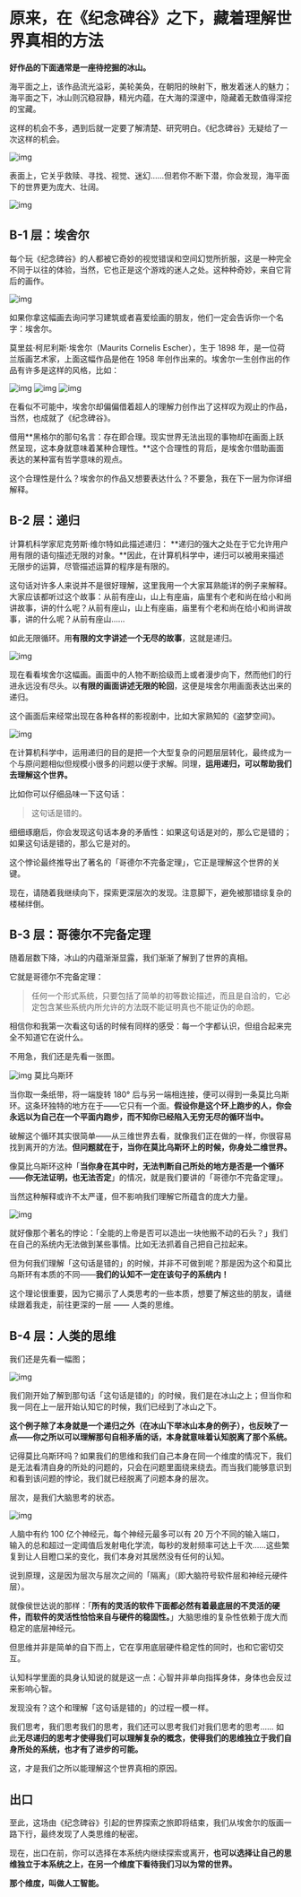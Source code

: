 # 原来，在《纪念碑谷》之下，藏着理解世界真相的方法

**好作品的下面通常是一座待挖掘的冰山。**

海平面之上，该作品流光溢彩，美轮美奂，在朝阳的映射下，散发着迷人的魅力；海平面之下，冰山则沉稳寂静，精光内蕴，在大海的深邃中，隐藏着无数值得深挖的宝藏。

这样的机会不多，遇到后就一定要了解清楚、研究明白。《纪念碑谷》无疑给了一次这样的机会。

![img](http://7xnt32.com1.z0.glb.clouddn.com/2017-12-13-021439.jpg)

表面上，它关乎救赎、寻找、视觉、迷幻……但若你不断下潜，你会发现，海平面下的世界更为庞大、壮阔。

![img](http://7xnt32.com1.z0.glb.clouddn.com/2017-12-13-021443.jpg)

## B-1 层：埃舍尔

每个玩《纪念碑谷》的人都被它奇妙的视觉错误和空间幻觉所折服，这是一种完全不同于以往的体验，当然，它也正是这个游戏的迷人之处。这种种奇妙，来自它背后的画作。

![img](http://7xnt32.com1.z0.glb.clouddn.com/2017-12-13-021446.jpg)

如果你拿这幅画去询问学习建筑或者喜爱绘画的朋友，他们一定会告诉你一个名字：埃舍尔。

莫里兹·柯尼利斯·埃舍尔（Maurits Cornelis Escher），生于 1898 年，是一位荷兰版画艺术家，上面这幅作品是他在 1958 年创作出来的。埃舍尔一生创作出的作品有许多是这样的风格，比如：

![img](http://7xnt32.com1.z0.glb.clouddn.com/2017-12-13-021449.jpg)
![img](http://7xnt32.com1.z0.glb.clouddn.com/2017-12-13-021452.jpg)
![img](http://7xnt32.com1.z0.glb.clouddn.com/2017-12-13-021455.jpg)

在看似不可能中，埃舍尔却偏偏借着超人的理解力创作出了这样叹为观止的作品，当然，也成就了《纪念碑谷》。

借用**黑格尔的那句名言：存在即合理。现实世界无法出现的事物却在画面上跃然呈现，这本身就意味着某种合理性。**这个合理性的背后，是埃舍尔借助画面表达的某种富有哲学意味的观点。

这个合理性是什么？埃舍尔的作品又想要表达什么？不要急，我在下一层为你详细解释。

## B-2 层：递归

计算机科学家尼克劳斯·维尔特如此描述递归： **递归的强大之处在于它允许用户用有限的语句描述无限的对象。**因此，在计算机科学中，递归可以被用来描述无限步的运算，尽管描述运算的程序是有限的。

这句话对许多人来说并不是很好理解，这里我用一个大家耳熟能详的例子来解释。大家应该都听过这个故事：从前有座山，山上有座庙，庙里有个老和尚在给小和尚讲故事，讲的什么呢？从前有座山，山上有座庙，庙里有个老和尚在给小和尚讲故事，讲的什么呢？从前有座山……

如此无限循环。用**有限的文字讲述一个无尽的故事**，这就是递归。

![img](http://7xnt32.com1.z0.glb.clouddn.com/2017-12-13-021459.jpg)

现在看看埃舍尔这幅画。画面中的人物不断拾级而上或者漫步向下，然而他们的行进永远没有尽头。以**有限的画面讲述无限的轮回**，这便是埃舍尔用画面表达出来的递归。

这个画面后来经常出现在各种各样的影视剧中，比如大家熟知的《盗梦空间》。

![img](http://7xnt32.com1.z0.glb.clouddn.com/2017-12-13-021502.jpg)

在计算机科学中，运用递归的目的是把一个大型复杂的问题层层转化，最终成为一个与原问题相似但规模小很多的问题以便于求解。同理，**运用递归，可以帮助我们去理解这个世界。**

比如你可以仔细品味一下这句话：

> 这句话是错的。

细细琢磨后，你会发现这句话本身的矛盾性：如果这句话是对的，那么它是错的；如果这句话是错的，那么它是对的。

这个悖论最终推导出了著名的「哥德尔不完备定理」，它正是理解这个世界的关键。

现在，请随着我继续向下，探索更深层次的发现。注意脚下，避免被那错综复杂的楼梯绊倒。

## B-3 层：哥德尔不完备定理

随着层数下降，冰山的内蕴渐渐显露，我们渐渐了解到了世界的真相。

它就是哥德尔不完备定理：

> 任何一个形式系统，只要包括了简单的初等数论描述，而且是自洽的，它必定包含某些系统内所允许的方法既不能证明真也不能证伪的命题。

相信你和我第一次看这句话的时候有同样的感受：每一个字都认识，但组合起来完全不知道它在说什么。

不用急，我们还是先看一张图。

![img](http://7xnt32.com1.z0.glb.clouddn.com/2017-12-13-021505.jpg)
莫比乌斯环

当你取一条纸带，将一端旋转 180° 后与另一端相连接，便可以得到一条莫比乌斯环。这条环独特的地方在于——它只有一个面。**假设你是这个环上跑步的人，你会永远以为自己在一个平面内跑步，而不知你已经陷入无穷无尽的循环当中。**

破解这个循环其实很简单——从三维世界去看，就像我们正在做的一样，你很容易找到离开的方法。**但问题就在于，当你在莫比乌斯环上的时候，你身处二维世界。**

像莫比乌斯环这种「**当你身在其中时，无法判断自己所处的地方是否是一个循环——你无法证明，也无法否定**」的情况，就是我们要讲的「哥德尔不完备定理」。

当然这种解释或许不太严谨，但不影响我们理解它所蕴含的庞大力量。

![img](http://7xnt32.com1.z0.glb.clouddn.com/2017-12-13-021509.jpg)

就好像那个著名的悖论：「全能的上帝是否可以造出一块他搬不动的石头？」我们在自己的系统内无法做到某些事情。比如无法抓着自己把自己拉起来。

但为何我们理解「这句话是错的」的时候，并非不可做到呢？那是因为这个和莫比乌斯环有本质的不同——**我们的认知不一定在该句子的系统内！**

这个理论很重要，因为它揭示了人类思考的一些本质，想要了解这些的朋友，请继续跟着我走，前往更深的一层 —— 人类的思维。

## B-4 层：人类的思维

我们还是先看一幅图；

![img](http://7xnt32.com1.z0.glb.clouddn.com/2017-12-13-021512.jpg)

我们刚开始了解到那句话「这句话是错的」的时候，我们是在冰山之上；但当你和我一同在上一层开始认知它的时候，我们已经到了冰山之下。

**这个例子除了本身就是一个递归之外（在冰山下举冰山本身的例子），也反映了一点——你之所以可以理解那句自相矛盾的话，本身就意味着认知脱离了那个系统。**

记得莫比乌斯环吗？如果我们的思维和我们自己本身在同一个维度的情况下，我们是无法看清自身的所处的问题的，只会在问题里面绕来绕去。而当我们能够意识到和看到该问题的悖论，我们就已经脱离了问题本身的层次。

层次，是我们大脑思考的状态。

![img](http://7xnt32.com1.z0.glb.clouddn.com/2017-12-13-021515.jpg)

人脑中有约 100 亿个神经元，每个神经元最多可以有 20 万个不同的输入端口，输入的总和超过一定阈值后发射电化学流，每秒的发射频率可达上千次……这些繁复到让人目瞪口呆的变化，我们本身对其居然没有任何的认知。

说到原理，这是因为层次与层次之间的「隔离」（即大脑符号软件层和神经元硬件层）。

就像侯世达说的那样：「**所有的灵活的软件下面都必然有着最底层的不灵活的硬件，而软件的灵活性恰恰来自与硬件的稳固性。**」大脑思维的复杂性依赖于庞大而稳定的底层神经元。

但思维并非是简单的自下而上，它在享用底层硬件稳定性的同时，也和它密切交互。

认知科学里面的具身认知说的就是这一点：心智并非单向指挥身体，身体也会反过来影响心智。

发现没有？这个和理解「这句话是错的」的过程一模一样。

我们思考，我们思考我们的思考，我们还可以思考我们对我们思考的思考…… 如此**无尽递归的思考才使得我们可以理解复杂的概念，使得我们的思维独立于我们自身所处的系统，也才有了进步的可能。**

这，才是我们之所以能理解这个世界真相的原因。

## 出口

至此，这场由《纪念碑谷》引起的世界探索之旅即将结束，我们从埃舍尔的版画一路下行，最终发现了人类思维的秘密。

现在，出口在前，你可以选择在本系统内继续探索或离开，**也可以选择让自己的思维独立于本系统之上，在另一个维度下看待我们习以为常的世界。**

**那个维度，叫做人工智能。**


